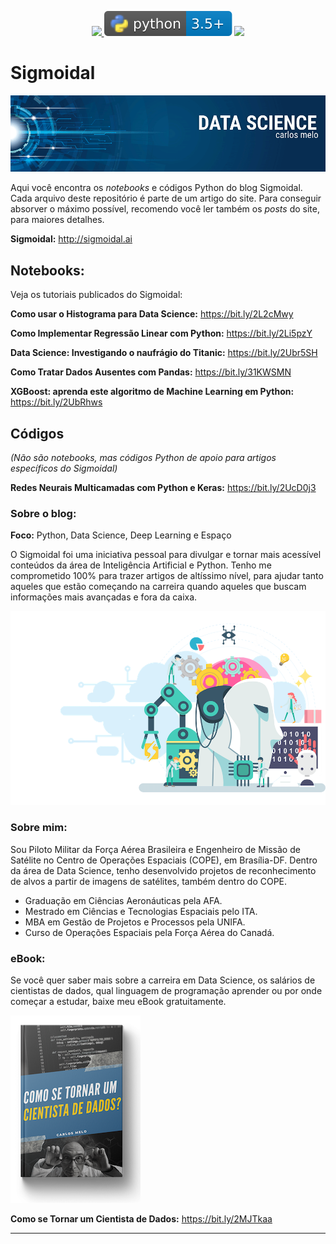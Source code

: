 <p align="center">
    <a href="http://sigmoidal.ai" alt="Contributors">
        <img src="https://img.shields.io/badge/sigmoidal-ai-yellow" />
    </a>
    <img src="/img/python-logo.svg">
    <a href="https://github.com/carlosfab/sigmoidal_ai/issues"><img src="https://img.shields.io/badge/contributions-welcome-brightgreen.svg?style=flat"></a>
</p>

# Sigmoidal


<p align="center">
  <img src="/img/github_cover.png" >
</p>

Aqui você encontra os *notebooks* e códigos Python do blog Sigmoidal. Cada arquivo deste repositório é parte de um artigo do site. Para conseguir absorver o máximo possível, recomendo você ler também os *posts* do site, para maiores detalhes.

**Sigmoidal:** http://sigmoidal.ai

## Notebooks:
Veja os tutoriais publicados do Sigmoidal:

**Como usar o Histograma para Data Science:** https://bit.ly/2L2cMwy

**Como Implementar Regressão Linear com Python:** https://bit.ly/2Li5pzY

**Data Science: Investigando o naufrágio do Titanic:** https://bit.ly/2Ubr5SH

**Como Tratar Dados Ausentes com Pandas:** https://bit.ly/31KWSMN

**XGBoost: aprenda este algoritmo de Machine Learning em Python:** https://bit.ly/2UbRhws

## Códigos
*(Não são notebooks, mas códigos Python de apoio para artigos específicos do Sigmoidal)*

**Redes Neurais Multicamadas com Python e Keras:** https://bit.ly/2UcD0j3

### Sobre o blog:

**Foco:** Python, Data Science, Deep Learning e Espaço

O Sigmoidal foi uma iniciativa pessoal para divulgar e tornar mais acessível conteúdos da área de Inteligência Artificial e Python. Tenho me comprometido 100% para trazer artigos de altíssimo nível, para ajudar tanto aqueles que estão começando na carreira quando aqueles que buscam informações mais avançadas e fora da caixa.

![Sigmoida, blog sobre Python, Data Science e Deep Learning](img/index.png)

### Sobre mim:

Sou Piloto Militar da Força Aérea Brasileira e Engenheiro de Missão de Satélite no Centro de Operações Espaciais (COPE), em Brasília-DF. Dentro da área de Data Science, tenho desenvolvido projetos de reconhecimento de alvos a partir de imagens de satélites, também dentro do COPE.

* Graduação em Ciências Aeronáuticas pela AFA.
* Mestrado em Ciências e Tecnologias Espaciais pelo ITA.
* MBA em Gestão de Projetos e Processos pela UNIFA.
* Curso de Operações Espaciais pela Força Aérea do Canadá.

### eBook:
Se você quer saber mais sobre a carreira em Data Science, os salários de cientistas de dados, qual linguagem de programação aprender ou por onde começar a estudar, baixe meu eBook gratuitamente. 

![eBook - Como se Tornar um Cientista de Dados - Python](img/ebook_ds.png)

**Como se Tornar um Cientista de Dados:** https://bit.ly/2MJTkaa

---




